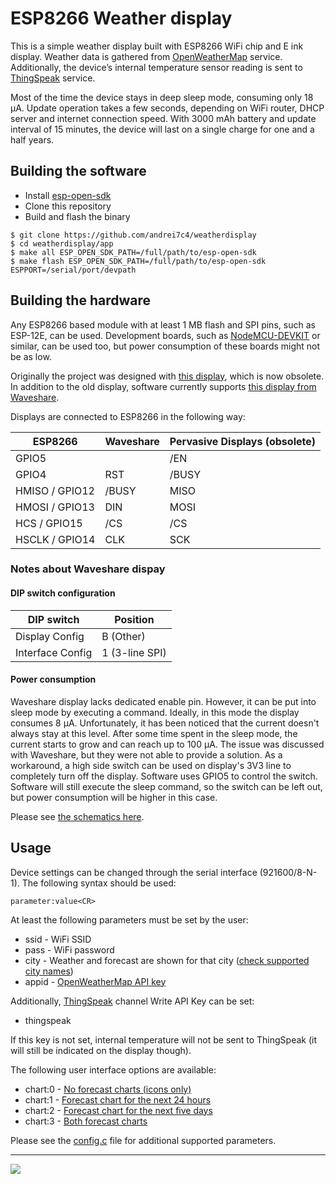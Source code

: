 # ESP8266 Weather display

This is a simple weather display built with ESP8266 WiFi chip and E ink display. Weather data is gathered from [OpenWeatherMap](http://openweathermap.org) service. Additionally, the device’s internal temperature sensor reading is sent to [ThingSpeak](https://thingspeak.com) service.

Most of the time the device stays in deep sleep mode, consuming only 18 µA. Update operation takes a few seconds, depending on WiFi router, DHCP server and internet connection speed. With 3000 mAh battery and update interval of 15 minutes, the device will last on a single charge for one and a half years.

## Building the software
- Install [esp-open-sdk](https://github.com/pfalcon/esp-open-sdk)
- Clone this repository
- Build and flash the binary
```
$ git clone https://github.com/andrei7c4/weatherdisplay
$ cd weatherdisplay/app
$ make all ESP_OPEN_SDK_PATH=/full/path/to/esp-open-sdk
$ make flash ESP_OPEN_SDK_PATH=/full/path/to/esp-open-sdk ESPPORT=/serial/port/devpath
```

## Building the hardware
Any ESP8266 based module with at least 1 MB flash and SPI pins, such as ESP-12E, can be used. Development boards, such as [NodeMCU-DEVKIT](https://github.com/nodemcu/nodemcu-devkit-v1.0) or similar, can be used too, but power consumption of these boards might not be as low.

Originally the project was designed with [this display](http://www.pervasivedisplays.com/kits/mpicosys740), which is now obsolete. In addition to the old display, software currently supports [this display from Waveshare](https://www.waveshare.com/7.5inch-e-paper-hat.htm).

Displays are connected to ESP8266 in the following way:

| ESP8266        | Waveshare    | Pervasive Displays (obsolete) |
| -------------- | ------------ | ----------------------------- |
| GPIO5          |              | /EN                           |
| GPIO4          | RST          | /BUSY                         |
| HMISO / GPIO12 | /BUSY        | MISO                          |
| HMOSI / GPIO13 | DIN          | MOSI                          |
| HCS / GPIO15   | /CS          | /CS                           |
| HSCLK / GPIO14 | CLK          | SCK                           |

### Notes about Waveshare dispay
#### DIP switch configuration

| DIP switch       | Position       |
| ---------------- | -------------- |
| Display Config   | B (Other)      |
| Interface Config | 1 (3-line SPI) |

#### Power consumption
Waveshare display lacks dedicated enable pin. However, it can be put into sleep mode by executing a command. Ideally, in this mode the display consumes 8 µA. Unfortunately, it has been noticed that the current doesn't always stay at this level. After some time spent in the sleep mode, the current starts to grow and can reach up to 100 µA. The issue was discussed with Waveshare, but they were not able to provide a solution. As a workaround, a high side switch can be used on display's 3V3 line to completely turn off the display. Software uses GPIO5 to control the switch. Software will still execute the sleep command, so the switch can be left out, but power consumption will be higher in this case.

Please see [the schematics here](schematics.pdf).

## Usage
Device settings can be changed through the serial interface (921600/8-N-1). The following syntax should be used:
```
parameter:value<CR>
```
At least the following parameters must be set by the user:
 - ssid - WiFi SSID
 - pass - WiFi password
 - city - Weather and forecast are shown for that city ([check supported city names](http://openweathermap.org/find))
 - appid - [OpenWeatherMap API key](http://openweathermap.org/appid) 

Additionally, [ThingSpeak](https://thingspeak.com) channel Write API Key can be set:
 - thingspeak

If this key is not set, internal temperature will not be sent to ThingSpeak (it will still be indicated on the display though).

The following user interface options are available:
 - chart:0 - [No forecast charts (icons only)](gui/chart0.png)
 - chart:1 - [Forecast chart for the next 24 hours](gui/chart1.png)
 - chart:2 - [Forecast chart for the next five days](gui/chart2.png)
 - chart:3 - [Both forecast charts](gui/chart3.png)

Please see the [config.c](app/src/config.c) file for additional supported parameters.

***
[![](http://img.youtube.com/vi/9eWtP8rnsAE/sddefault.jpg)](https://youtu.be/9eWtP8rnsAE)
